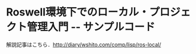 # Roswell環境下でのローカル・プロジェクト管理入門 -- サンプルコード

解説記事はこちら．[http://diary/wshito.com/comp/lisp/ros-local/](http://diary/wshito.com/comp/lisp/ros-local/)

